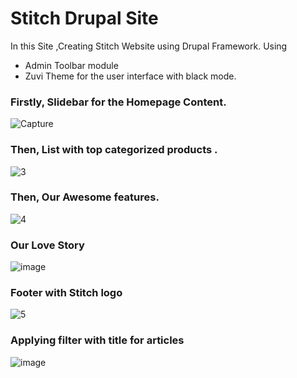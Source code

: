# Stitch Drupal Site
In this Site ,Creating Stitch Website using Drupal Framework.
Using
* Admin Toolbar module
* Zuvi Theme for the user interface with black mode.
### Firstly, Slidebar for the Homepage Content.
![Capture](https://user-images.githubusercontent.com/47554625/131234133-b3c8cc90-56d9-44c7-aaf5-b25b7d6cfe90.PNG)
### Then, List with top categorized products .
![3](https://user-images.githubusercontent.com/47554625/131234171-908f22f9-8c8a-428e-a62e-f634652b6fbc.PNG)
### Then, Our Awesome features.
![4](https://user-images.githubusercontent.com/47554625/131234190-4306d603-c971-46ce-8766-c349d4f363dd.PNG)
### Our Love Story
![image](https://user-images.githubusercontent.com/47554625/131234211-cf2addb7-33a3-411c-8a66-c5b76ec98e68.png)
### Footer with Stitch logo
![5](https://user-images.githubusercontent.com/47554625/131234219-4e5ff165-1b2d-4613-a660-f9c4a65f9629.PNG)
### Applying filter with title for articles
![image](https://user-images.githubusercontent.com/47554625/131234241-6f51f319-d630-464f-9057-cd4167af9acf.png)






